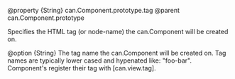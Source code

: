 @property {String} can.Component.prototype.tag
@parent can.Component.prototype

Specifies the HTML tag (or node-name) the can.Component will be created on.

@option {String} The tag name the can.Component 
will be created on.  Tag names are typically lower cased and
hypenated like: "foo-bar".  Component's register their
tag with [can.view.tag].


